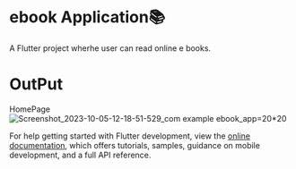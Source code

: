 # ebook Application📚

A Flutter project wherhe user can read online e books.

# OutPut


HomePage
![Screenshot_2023-10-05-12-18-51-529_com example ebook_app](https://github.com/Nt1076/eBook-App/assets/96333085/d678b7f9-80a4-4524-8bf8-d73de786f272)=20*20


For help getting started with Flutter development, view the
[online documentation](https://docs.flutter.dev/), which offers tutorials,
samples, guidance on mobile development, and a full API reference.
